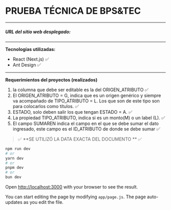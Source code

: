 # PRUEBA TÉCNICA DE BPS&TEC

------------
##### URL del sitio web desplegado:
------------


**Tecnologías utilizadas:**
- React (Next.js) ✅
- Ant Design ✅

------------

**Requerimientos del proyectos (realizados)**
1. la columna que debe ser editable es la del ORIGEN_ATRIBUTO ✅
1. El ORIGEN_ATRIBUTO = G, indica que es un origen genérico y siempre va acompañado de TIPO_ATRIBUTO = L. Los que son de este tipo son para colocarlos como títulos. ✅
1. ESTADO, solo deben salir los que tengan ESTADO = A. ✅
1. La propiedad TIPO_ATRIBUTO, indica si es un monto(M) o un label (L). ✅
1. El campo SUMAREN indica el campo en el que se debe sumar el dato ingresado, este campo es el ID_ATRIBUTO de donde se debe sumar ✅

> ✅ **SE UTILIZÓ LA DATA EXACTA DEL DOCUMENTO ** ✅


```bash
npm run dev
# or
yarn dev
# or
pnpm dev
# or
bun dev
```

Open [http://localhost:3000](http://localhost:3000) with your browser to see the result.

You can start editing the page by modifying `app/page.js`. The page auto-updates as you edit the file.


